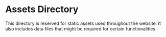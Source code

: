 # Assets Directory

This directory is reserved for static assets used throughout the website. It also includes data files that might be required for certain functionalities.

